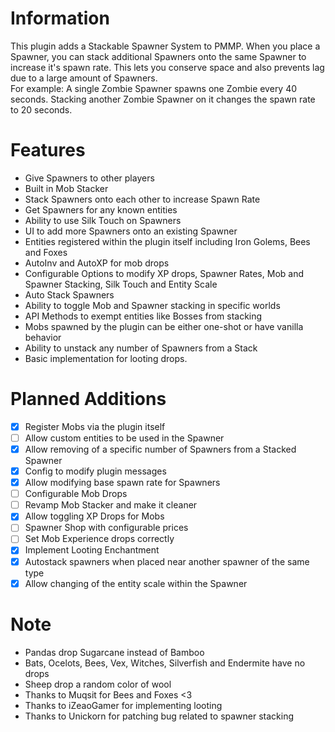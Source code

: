 # Information
This plugin adds a Stackable Spawner System to PMMP. When you place a Spawner, you can stack additional Spawners onto the same Spawner to increase it's spawn rate. This lets you conserve space and also prevents lag due to a large amount of Spawners.  
For example: A single Zombie Spawner spawns one Zombie every 40 seconds. Stacking another Zombie Spawner on it changes the spawn rate to 20 seconds.  
# Features
- Give Spawners to other players
- Built in Mob Stacker
- Stack Spawners onto each other to increase Spawn Rate
- Get Spawners for any known entities
- Ability to use Silk Touch on Spawners
- UI to add more Spawners onto an existing Spawner
- Entities registered within the plugin itself including Iron Golems, Bees and Foxes
- AutoInv and AutoXP for mob drops
- Configurable Options to modify XP drops, Spawner Rates, Mob and Spawner Stacking, Silk Touch and Entity Scale
- Auto Stack Spawners
- Ability to toggle Mob and Spawner stacking in specific worlds
- API Methods to exempt entities like Bosses from stacking
- Mobs spawned by the plugin can be either one-shot or have vanilla behavior
- Ability to unstack any number of Spawners from a Stack
- Basic implementation for looting drops.
# Planned Additions
- [x] Register Mobs via the plugin itself
- [ ] Allow custom entities to be used in the Spawner
- [x] Allow removing of a specific number of Spawners from a Stacked Spawner
- [x] Config to modify plugin messages
- [x] Allow modifying base spawn rate for Spawners
- [ ] Configurable Mob Drops
- [ ] Revamp Mob Stacker and make it cleaner
- [x] Allow toggling XP Drops for Mobs
- [ ] Spawner Shop with configurable prices
- [ ] Set Mob Experience drops correctly
- [x] Implement Looting Enchantment
- [x] Autostack spawners when placed near another spawner of the same type
- [x] Allow changing of the entity scale within the Spawner
# Note
- Pandas drop Sugarcane instead of Bamboo
- Bats, Ocelots, Bees, Vex, Witches, Silverfish and Endermite have no drops
- Sheep drop a random color of wool
- Thanks to Muqsit for Bees and Foxes <3
- Thanks to iZeaoGamer for implementing looting
- Thanks to Unickorn for patching bug related to spawner stacking

